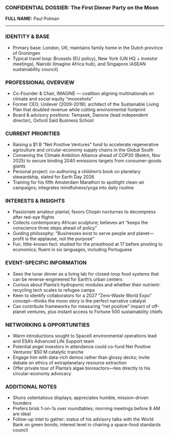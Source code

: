 ### CONFIDENTIAL DOSSIER: The First Dinner Party on the Moon

**FULL NAME:** Paul Polman

---
### IDENTITY & BASE
- Primary base: London, UK; maintains family home in the Dutch province of Groningen
- Typical travel loop: Brussels (EU policy), New York (UN HQ + investor meetings), Nairobi (Imagine Africa hub), and Singapore (ASEAN sustainability council)

### PROFESSIONAL OVERVIEW
- Co-Founder & Chair, IMAGINE — coalition aligning multinationals on climate and social equity “moonshots”
- Former CEO, Unilever (2009-2019); architect of the Sustainable Living Plan that doubled revenue while cutting environmental footprint
- Board & advisory positions: Temasek, Danone (lead independent director), Oxford Saïd Business School

### CURRENT PRIORITIES
- Raising a $1 B “Net Positive Ventures” fund to accelerate regenerative agriculture and circular-economy supply chains in the Global South
- Convening the Climate Ambition Alliance ahead of COP30 (Belém, Nov 2025) to secure binding 2040 emissions targets from consumer-goods giants
- Personal project: co-authoring a children’s book on planetary stewardship, slated for Earth Day 2026
- Training for his fifth Amsterdam Marathon to spotlight clean-air campaigns; integrates mindfulness/yoga into daily routine

### INTERESTS & INSIGHTS
- Passionate amateur pianist; favors Chopin nocturnes to decompress after red-eye flights
- Collects contemporary African sculpture; believes art “keeps the conscience three steps ahead of policy”
- Guiding philosophy: “Businesses exist to serve people and planet—profit is the applause, not the purpose”
- Fun, little-known fact: studied for the priesthood at 17 before pivoting to economics; fluent in six languages, including Portuguese

### EVENT-SPECIFIC INFORMATION
- Sees the lunar dinner as a living lab for closed-loop food systems that can be reverse-engineered for Earth’s urban centers
- Curious about Planta’s hydroponic modules and whether their nutrient-recycling tech scales to refugee camps
- Keen to identify collaborators for a 2027 “Zero-Waste World Expo” concept—thinks the moon story is the perfect narrative catalyst
- Can contribute frameworks for measuring “net positive” impact of off-planet ventures, plus instant access to Fortune 500 sustainability chiefs

### NETWORKING & OPPORTUNITIES
- Warm introductions sought to SpaceX environmental operations lead and ESA’s Advanced Life Support team
- Potential angel investors in attendance could co-fund Net Positive Ventures’ $50 M catalytic tranche
- Engage him with data-rich demos rather than glossy decks; invite debate on ethics of extraplanetary resource extraction
- Offer private tour of Planta’s algae bioreactors—ties directly to his circular-economy advocacy

### ADDITIONAL NOTES
- Shuns ostentatious displays; appreciates humble, mission-driven founders
- Prefers brisk 1-on-1s over roundtables; morning meetings before 8 AM are ideal
- Follow-up intel to gather: status of his advisory talks with the World Bank on green bonds; interest level in chairing a space-food standards council